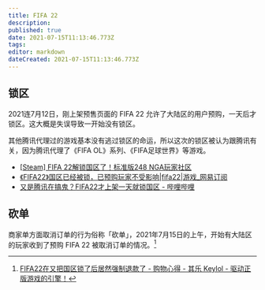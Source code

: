 ```yaml
---
title: FIFA 22
description: 
published: true
date: 2021-07-15T11:13:46.773Z
tags: 
editor: markdown
dateCreated: 2021-07-15T11:13:46.773Z
---
```


## 锁区

2021连7月12日，刚上架预售页面的 FIFA 22 允许了大陆区的用户预购，一天后才锁区。这大概是失误导致一开始没有锁区。

其他腾讯代理过的游戏基本没有逃过锁区的命运，所以这次的锁区被认为跟腾讯有关，因为腾讯代理了《FIFA OL》系列、《FIFA足球世界》等游戏。

+ [[Steam] FIFA 22解锁国区了！标准版248 NGA玩家社区](https://archive.is/WdotM "https://ngabbs.com/read.php?tid=27575745")
+ [《FIFA22》国区已经被锁，已预购玩家不受影响|fifa22|游戏_网易订阅](https://web.archive.org/web/20210715025203/https://www.163.com/dy/article/GESDN97505488UUE.html)
+ [又是腾讯在搞鬼？FIFA22才上架一天就锁国区 - 哔哩哔哩](https://archive.is/zH26v "https://www.bilibili.com/read/cv12139506")

## 砍单

商家单方面取消订单的行为俗称「砍单」，2021年7月15日的上午，开始有大陆区的玩家收到了预购 FIFA 22 被取消订单的情况。[^dcff]

[^dcff]: [FIFA22在又把国区锁了后居然强制退款了 - 购物心得 - 其乐 Keylol - 驱动正版游戏的引擎！](https://archive.is/M3xou "https://keylol.com/t731846-1-1")

